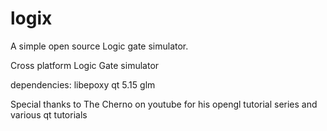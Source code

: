 # logix
A simple open source Logic gate simulator.

Cross platform Logic Gate simulator

dependencies:
libepoxy
qt 5.15
glm

Special thanks to The Cherno on youtube for his opengl tutorial series and various qt tutorials
